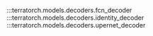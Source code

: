 :::terratorch.models.decoders.fcn_decoder
:::terratorch.models.decoders.identity_decoder
:::terratorch.models.decoders.upernet_decoder


